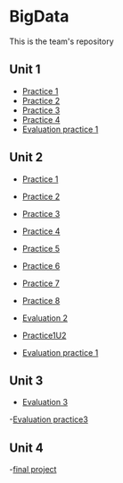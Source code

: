 # BigData
This is the team's repository

## Unit 1

- [Practice 1](https://github.com/JJimenez2117/BigData/blob/Unit1/Practices/Practice_1/README.md)
- [Practice 2](https://github.com/JJimenez2117/BigData/blob/Unit1/Practices/Practice_2/README.md)
- [Practice 3](https://github.com/JJimenez2117/BigData/blob/Unit1/Practices/Practice_3/README.md)
- [Practice 4](https://github.com/JJimenez2117/BigData/blob/Unit1/Practices/Practice_4/README.md)
- [Evaluation practice 1](https://github.com/JJimenez2117/BigData/blob/Unit1/Exam1/README.md)

## Unit 2
- [Practice 1](https://github.com/JJimenez2117/BigData/blob/Unit2/Practices/Practice1%20-%20Basic%20Statistics/README.md)
- [Practice 2](https://github.com/JJimenez2117/BigData/blob/Unit2/Practices/Practice%202%20-%20Decision%20Tree%20Classifier/README.md)
- [Practice 3](https://github.com/JJimenez2117/BigData/blob/Unit2/Practices/Practice%203%20-%20Random%20Forest%20Classifier/README.md)
- [Practice 4](https://github.com/JJimenez2117/BigData/blob/Unit2/Practices/Practice%204%20-%20Gradient-boosted%20tree%20classifier/README.md)
- [Practice 5](https://github.com/JJimenez2117/BigData/blob/Unit2/Practices/Practice%205%20-%20Multilayer%20perceptron%20classifier/README.md)
- [Practice 6](https://github.com/JJimenez2117/BigData/blob/Unit2/Practices/Practice%206%20-%20%20Linear%20Support%20Vector%20Machine/README.md)
- [Practice 7](https://github.com/JJimenez2117/BigData/blob/Unit2/Practices/Practice%207%20-%20One-vs-Rest%20classifier%20(a.k.a.%20One-vs-All)/README.md)
- [Practice 8](https://github.com/JJimenez2117/BigData/blob/Unit2/Practices/Practice%208%20-%20Naive%20Bayes/README.md)
- [Evaluation 2](https://github.com/JJimenez2117/BigData/blob/Unit2/Evaluation2/README.md)

- [Practice1U2](https://github.com/JJimenez2117/BigData/blob/Unit2/Practices/Practice1/README.md)

- [Evaluation practice 1](https://github.com/JJimenez2117/BigData/tree/Unit2/Evaluation2)

## Unit 3
- [Evaluation 3](https://github.com/JJimenez2117/BigData/blob/Unit3/evaluationPractice/README.md)

-[Evaluation practice3](https://github.com/JJimenez2117/BigData/blob/Unit3/evaluationPractice/README.md)

## Unit 4

-[final project](https://github.com/JJimenez2117/BigData/tree/Unit4/FinalProject)
